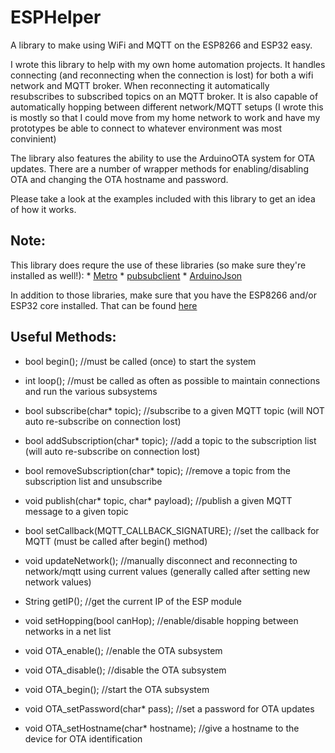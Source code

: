 # ESPHelper
A library to make using WiFi and MQTT on the ESP8266 and ESP32 easy.

I wrote this library to help with my own home automation projects. It handles connecting (and reconnecting 
when the connection is lost) for both a wifi network and MQTT broker. When reconnecting it automatically 
resubscribes to subscribed topics on an MQTT broker. It is also capable of automatically hopping between
different network/MQTT setups (I wrote this is mostly so that I could move from my home network to work
and have my prototypes be able to connect to whatever environment was most convinient)

The library also features the ability to use the ArduinoOTA system for OTA updates. There are a number of wrapper 
methods for enabling/disabling OTA and changing the OTA hostname and password.

Please take a look at the examples included with this library to get an idea of how it works. 

Note:
-----
This library does requre the use of these libraries (so make sure they're installed as well!):
 * 
 [Metro](https://www.pjrc.com/teensy/td_libs_Metro.html)
 * 
 [pubsubclient](https://github.com/knolleary/pubsubclient)
  * 
 [ArduinoJson](https://github.com/bblanchon/ArduinoJson)

 In addition to those libraries, make sure that you have the ESP8266 and/or ESP32 core installed. That can be found [here](https://github.com/esp8266/Arduino)

Useful Methods:
---------------

* bool begin(); //must be called (once) to start the system

* int loop();  //must be called as often as possible to maintain connections and run the various subsystems


* bool subscribe(char* topic);  //subscribe to a given MQTT topic (will NOT auto re-subscribe on connection lost)

* bool addSubscription(char* topic);  //add a topic to the subscription list (will auto re-subscribe on connection lost)

* bool removeSubscription(char* topic); //remove a topic from the subscription list and unsubscribe

* void publish(char* topic, char* payload); //publish a given MQTT message to a given topic

* bool setCallback(MQTT_CALLBACK_SIGNATURE);  //set the callback for MQTT (must be called after begin() method)


* void updateNetwork(); //manually disconnect and reconnecting to network/mqtt using current values (generally called after setting new network values)

* String getIP(); //get the current IP of the ESP module


* void setHopping(bool canHop); //enable/disable hopping between networks in a net list


* void OTA_enable();  //enable the OTA subsystem

* void OTA_disable(); //disable the OTA subsystem

* void OTA_begin();   //start the OTA subsystem

* void OTA_setPassword(char* pass); //set a password for OTA updates

* void OTA_setHostname(char* hostname); //give a hostname to the device for OTA identification
